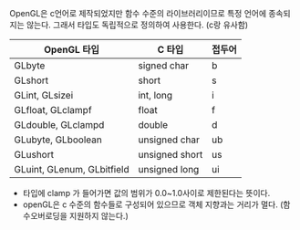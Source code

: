 OpenGL은 c언어로 제작되었지만 함수 수준의 라이브러리이므로 특정 언어에 종속되지는 않는다. 그래서 타입도 독립적으로 정의하여 사용한다. (c랑 유사함)

|OpenGL 타입|C 타입|접두어|
|---|---|---|
|GLbyte|signed char|b|
|GLshort|short|s|
|GLint, GLsizei|int, long|i|
|GLfloat, GLclampf|float|f|
|GLdouble, GLclampd|double|d|
|GLubyte, GLboolean|unsigned char|ub|
|GLushort|unsigned short|us|
|GLuint, GLenum, GLbitfield|unsigned long|ui|
- 타입에 clamp 가 들어가면 값의 범위가 0.0~1.0사이로 제한된다는 뜻이다.
- openGL은 c 수준의 함수들로 구성되어 있으므로 객체 지향과는 거리가 멀다.
  (함수오버로딩을 지원하지 않는다.)

